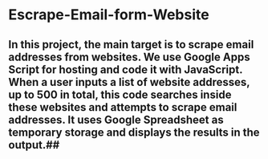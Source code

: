# Escrape-Email-form-Website
## In this project, the main target is to scrape email addresses from websites. We use Google Apps Script for hosting and code it with JavaScript. When a user inputs a list of website addresses, up to 500 in total, this code searches inside these websites and attempts to scrape email addresses. It uses Google Spreadsheet as temporary storage and displays the results in the output.##
